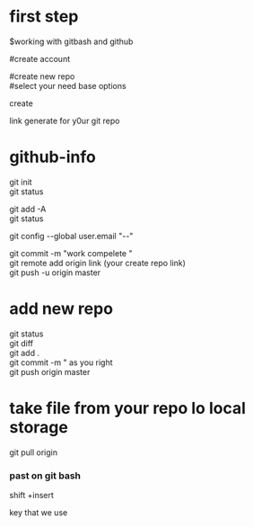
<h1> first step</h1>
$working with gitbash and github 



<!-- go to web github -->
#create account <br>
<!-- go to repositories  -->
#create new repo  <br>
#select your need base options   <br>

create  <br>

link generate for y0ur git repo  <br>


# github-info  <br>

git init  <br>
git status  <br>
<!-- to add all file in  -->
git add -A   <br>
git status  <br>
<!--  -->
git config --global user.email "--"  <br>
<!-- add commit in in repo -->
git commit -m "work compelete "  <br>
git remote add origin  link (your create repo link)  <br>
git push -u origin master   <br>

<h1>add new repo </h1>
git status   <br>
git diff   <br>
git add .  <br>
git commit -m " as you right   <br>
git push origin master   <br>

<h1>take file from your repo lo local storage </h1>
git pull origin

<h3> past on git bash </h3>
<p style="color:"blue"">shift +insert </p>key that we use
 
